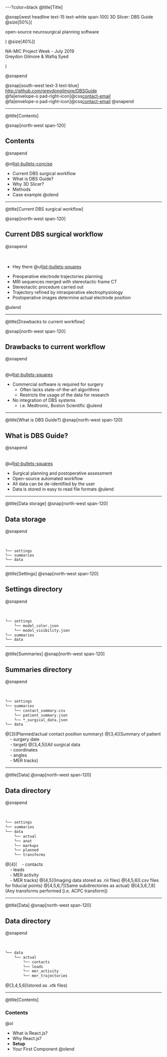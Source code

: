 ---?color=black
@title[Title]

@snap[west headline text-15 text-white span-100]
3D Slicer: DBS Guide
@size[50%](<p>open-source neurosurgical planning software</p>)
@size[40%](<p>NA-MIC Project Week - July 2019 <br> Greydon Gilmore & Wafiq Syed </p>)
<br>


@snapend



@snap[south-west text-3 text-blue]
http://github.com/greydongilmore/DBSGuide <br>
@fa[envelope-o pad-right-icon]@css[contact-email]( greydon.gilmore@gmail.com)
<br>
@fa[envelope-o pad-right-icon]@css[contact-email]( wafiqsyedr@gmail.com)
@snapend


---
@title[Contents]

@snap[north-west span-120]
## Contents
@snapend
<br><br>
@ol[list-bullets-concise](false)
- Current DBS surgical workflow
- What is DBS Guide?
- Why 3D Slicer?
- Methods
- Case example
@olend


---
@title[Current DBS surgical workflow]

@snap[north-west span-120]
## Current DBS surgical workflow
@snapend
<br><br><br>
* Hey there
@ul[list-bullets-squares](false)
- Preoperative electrode trajectories planning
- MRI sequences merged with stereotactic frame CT
- Stereotactic procedure carried out
- Trajectory refined by intraoperative electrophysiology 
- Postoperative images determine actual electrode position

@ulend


---
@title[Drawbacks to current workflow]

@snap[north-west span-120]
## Drawbacks to current workflow
@snapend
<br><br><br>
@ul[list-bullets-squares](false)
- Commercial software is required for surgery
  - Often lacks state-of-the-art algorithms
  - Restricts the usage of the data for research
- No integration of DBS systems
  - i.e. Medtronic, Boston Scientific
@ulend


---
@title[What is DBS Guide?]
@snap[north-west span-120]
## What is DBS Guide?
@snapend
<br><br><br>
@ul[list-bullets-squares](false)
- Surgical planning and postoperative assessment
- Open-source automated workflow
- All data can be de-identified by the user
- Data is stored in easy to read file formats
@ulend


---
@title[Data storage]
@snap[north-west span-120]
## Data storage
@snapend
<br><br><br>

```
└── settings
└── summaries
└── data
```


---
@title[Settings]
@snap[north-west span-120]
## Settings directory
@snapend
<br><br><br>

```markdown
└── settings
    └── model_color.json
    └── model_visibility.json
└── summaries
└── data
```


---
@title[Summaries]
@snap[north-west span-120]
## Summaries directory
@snapend
<br><br><br>

```markdown
└── settings
└── summaries
    └── contact_summary.csv
    └── patient_summary.json
    └── *_surgical_data.json
└── data
```
@[3](Planned/actual contact position summary)
@[3,4](Summary of patient<br>&nbsp;&nbsp;&nbsp;&nbsp;- surgery date<br>&nbsp;&nbsp;&nbsp;&nbsp;- target)
@[3,4,5](All surgical data<br>&nbsp;&nbsp;&nbsp;&nbsp;- coordinates <br>&nbsp;&nbsp;&nbsp;&nbsp;- angles <br>&nbsp;&nbsp;&nbsp;&nbsp;- MER tracks)

---
@title[Data]
@snap[north-west span-120]
## Data directory
@snapend
<br><br><br>

```markdown
└── settings
└── summaries
└── data
    └── actual
    └── anat
    └── markups
    └── planned
    └── transforms
```
@[4](&nbsp;&nbsp;&nbsp;&nbsp;- contacts <br>&nbsp;&nbsp;&nbsp;&nbsp;- leads <br>&nbsp;&nbsp;&nbsp;&nbsp;- MER activity<br>&nbsp;&nbsp;&nbsp;&nbsp;- MER tracks)
@[4,5](Imaging data stored as .nii files)
@[4,5,6](.csv files for fiducial points)
@[4,5,6,7](Same subdirectories as actual)
@[4,5,6,7,8](Any transforms performed [i.e. ACPC transform])


---
@title[Data]
@snap[north-west span-120]
## Data directory
@snapend
<br><br><br>

```markdown
└── data
    └── actual
        └── contacts
        └── leads
        └── mer_activity
        └── mer_trajectories
```
@[3,4,5,6](stored as .vtk files)

---
@title[Contents]
### Contents

@ol[](false)
- What is React.js?
- Why React.js?
- **Setup**
- Your First Component
@olend

